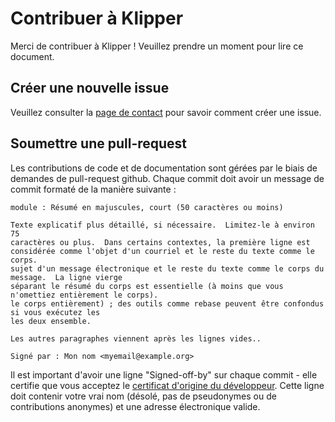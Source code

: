 # Contribuer à Klipper

Merci de contribuer à Klipper ! Veuillez prendre un moment pour lire ce document.

## Créer une nouvelle issue

Veuillez consulter la [page de contact](Contact.md) pour savoir comment créer une issue.

## Soumettre une pull-request

Les contributions de code et de documentation sont gérées par le biais de demandes de pull-request github. Chaque commit doit avoir un message de commit formaté de la manière suivante :

```
module : Résumé en majuscules, court (50 caractères ou moins)

Texte explicatif plus détaillé, si nécessaire.  Limitez-le à environ 75
caractères ou plus.  Dans certains contextes, la première ligne est considérée comme l'objet d'un courriel et le reste du texte comme le corps.
sujet d'un message électronique et le reste du texte comme le corps du message.  La ligne vierge
séparant le résumé du corps est essentielle (à moins que vous n'omettiez entièrement le corps).
le corps entièrement) ; des outils comme rebase peuvent être confondus si vous exécutez les
les deux ensemble.

Les autres paragraphes viennent après les lignes vides..

Signé par : Mon nom <myemail@example.org>
```

Il est important d'avoir une ligne "Signed-off-by" sur chaque commit - elle certifie que vous acceptez le [certificat d'origine du développeur](developer-certificate-of-origin). Cette ligne doit contenir votre vrai nom (désolé, pas de pseudonymes ou de contributions anonymes) et une adresse électronique valide.
